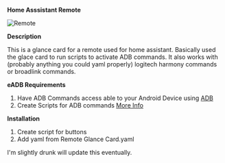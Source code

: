 **Home Asssistant Remote**

![Remote](https://i.ibb.co/8rYm6fS/Screenshot-2021-10-27-at-21-10-18-Overview-Home-Assistant.png)


**Description**

This is a glance card for a remote used for home assistant. Basically used the glace card to run scripts to activate ADB commands. 
It also works with (probably anything you could yaml properly) logitech harmony commands or broadlink commands.



**eADB Requirements**
1. Have ADB Commands access able to your Android Device using [ADB](https://www.home-assistant.io/integrations/androidtv/)
2. Create Scripts for ADB commands [More Info](https://www.home-assistant.io/integrations/script/)



**Installation**

1. Create script for buttons  
2. Add yaml from Remote Glance Card.yaml

I'm slightly drunk will update this eventually.
